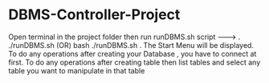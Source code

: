 # DBMS-Controller-Project

Open terminal in the project folder then run runDBMS.sh script ---> . ./runDBMS.sh (OR) bash ./runDBMS.sh . 
The Start Menu will be displayed.
To do any operations after creating your Database , you have to connect at first.
To do any operations after creating table then list tables and select any table you want to manipulate in that table

